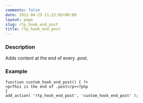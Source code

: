 ```yaml
---
comments: false
date: 2012-04-25 11:23:02+00:00
layout: page
slug: rtp_hook_end_post
title: rtp_hook_end_post
---
```


### Description


Adds content at the end of every .post.


### Example



    
    function custom_hook_end_post() { ?>
    <p>This is the end of .post</p><?php
    }
    add_action( 'rtp_hook_end_post', 'custom_hook_end_post' );
